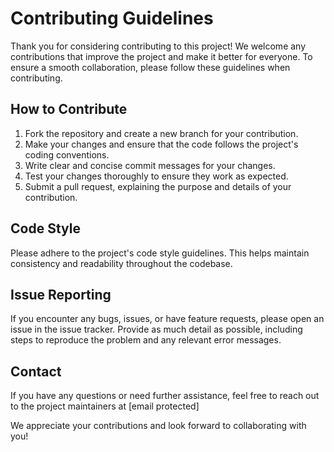 # Contributing Guidelines

Thank you for considering contributing to this project! We welcome any contributions that improve the project and make it better for everyone. To ensure a smooth collaboration, please follow these guidelines when contributing.

## How to Contribute

1. Fork the repository and create a new branch for your contribution.
2. Make your changes and ensure that the code follows the project's coding conventions.
3. Write clear and concise commit messages for your changes.
4. Test your changes thoroughly to ensure they work as expected.
5. Submit a pull request, explaining the purpose and details of your contribution.

## Code Style

Please adhere to the project's code style guidelines. This helps maintain consistency and readability throughout the codebase.

## Issue Reporting

If you encounter any bugs, issues, or have feature requests, please open an issue in the issue tracker. Provide as much detail as possible, including steps to reproduce the problem and any relevant error messages.

## Contact

If you have any questions or need further assistance, feel free to reach out to the project maintainers at [email protected]

We appreciate your contributions and look forward to collaborating with you!
